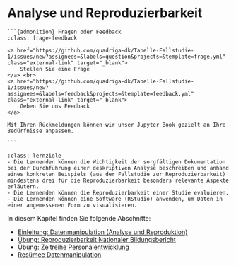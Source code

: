 # Analyse und Reproduzierbarkeit

````{margin}
```{admonition} Fragen oder Feedback 
:class: frage-feedback

<a href="https://github.com/quadriga-dk/Tabelle-Fallstudie-1/issues/new?assignees=&labels=question&projects=&template=frage.yml" class="external-link" target="_blank">
    Stellen Sie eine Frage
</a> <br>
<a href="https://github.com/quadriga-dk/Tabelle-Fallstudie-1/issues/new?assignees=&labels=feedback&projects=&template=feedback.yml" class="external-link" target="_blank">
    Geben Sie uns Feedback
</a>

Mit Ihren Rückmeldungen können wir unser Jupyter Book gezielt an Ihre Bedürfnisse anpassen.

```
````

```{admonition} Lernziel: Datenanalyse und -reproduzierbarkeit
:class: lernziele 
- Die Lernenden können die Wichtigkeit der sorgfältigen Dokumentation bei der Durchführung einer deskriptiven Analyse beschreiben und anhand eines konkreten Beispiels (aus der Fallstudie zur Reproduzierbarkeit) mindestens drei für die Reproduzierbarkeit besonders relevante Aspekte erläutern. 
- Die Lernenden können die Reproduzierbarkeit einer Studie evaluieren.
- Die Lernenden können eine Software (RStudio) anwenden, um Daten in einer angemessenen Form zu visualisieren.
```  

In diesem Kapitel finden Sie folgende Abschnitte: 

- [Einleitung: Datenmanipulation (Analyse und Reproduktion)](/Markdown/23_Einleitung_DatenmanipulationII.md)
- [Übung: Reproduzierbarkeit Nationaler Bildungsbericht](/Markdown/22_Übung_Reproduzierbarkeit.md)
- [Übung: Zeitreihe Personalentwicklung](/Markdown/23_Übung_Zeitreihe.md)
- [Resümee Datenmanipulation](/Markdown/27_Reflexion_DatenmanipulationII.md)
